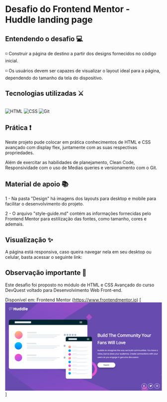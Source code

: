 # Desafio do Frontend Mentor - Huddle landing page 

## Entendendo o desafio 💻

◽ Construir a página de destino a partir dos designs fornecidos no código inicial.

◽ Os usuários devem ser capazes de visualizar o layout ideal para a página, dependendo do tamanho da tela do dispositivo.

## Tecnologias utilizadas ⚔

<div style="display: inline_block"><br>
    <img align="center" alt="HTML" height="45" width="50" src="https://cdn.jsdelivr.net/gh/devicons/devicon/icons/html5/html5-plain-wordmark.svg" />
    <img align="center" alt="CSS" height="45" width="50" src="https://cdn.jsdelivr.net/gh/devicons/devicon/icons/css3/css3-plain-wordmark.svg" />
    <img align="center" alt="Git" height="65" width="70"
src="https://cdn.jsdelivr.net/gh/devicons/devicon/icons/git/git-plain-wordmark.svg" />
</div>

## Prática ❗

Neste projeto pude colocar em prática conhecimentos de HTML e CSS avançado com display flex, juntamente com as suas respectivas propriedades. 

Além de exercitar as habilidades de planejamento, Clean Code, Responsividade com o uso de Medias queries e versionamento com o Git.

## Material de apoio 📚

1 - Na pasta "Design" há imagens dos layouts para desktop e mobile para facilitar o desenvolvimento do projeto.

2 - O arquivo "style-guide.md" contém as informações fornecidas pelo Frontend Mentor para estilização das fontes, como tamanho, cores e ademais.
  
## Visualização ✨
A página está responsiva, caso queira navegar nela em seu desktop ou celular, basta acessar o seguinte link:

## Observação importante 📝
Este desafio foi proposto no módulo de HTML e CSS Avançado do curso DevQuest voltado para Desenvolvimento Web Front-end.

Disponível em: Frontend Mentor (https://www.frontendmentor.io)
[<img src="./huddle-page.png" alt="layout do site">]




